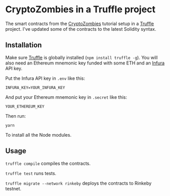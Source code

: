 # CryptoZombies in a Truffle project

The smart contracts from the [CryptoZombies](https://cryptozombies.io/) tutorial setup in a [Truffle](https://www.trufflesuite.com/truffle) project. I've updated some of the contracts to the latest Solidity syntax.

## Installation

Make sure [Truffle](https://www.trufflesuite.com/truffle) is globally installed (`npm install truffle -g`). You will also need an Ethereum mnemonic key funded with some ETH and an [Infura](https://infura.io/) API key.

Put the Infura API key in `.env` like this:

```
INFURA_KEY=YOUR_INFURA_KEY
```

And put your Ethereum mnemonic key in `.secret` like this:

```
YOUR_ETHEREUM_KEY
```

Then run:

```
yarn
```

To install all the Node modules.

## Usage

`truffle compile` compiles the contracts.

`truffle test` runs tests.

`truffle migrate --network rinkeby` deploys the contracts to Rinkeby testnet.